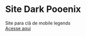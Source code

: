# Site Dark Pooenix
 Site para clã de mobile legends
 <br><a href="https://site-doq2pn2ye-kaiozynn.vercel.app/">Acesse aqui</a>
